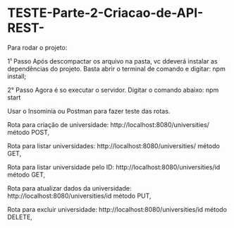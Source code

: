 # TESTE-Parte-2-Criacao-de-API-REST-

Para rodar o projeto:

1¹ Passo
Após descompactar os arquivo na pasta, vc ddeverá instalar as dependências do projeto. 
Basta abrir o terminal de comando e digitar:
  npm install;
  
2° Passo
Agora é so executar o servidor. Digitar o comando abaixo:
npm start

Usar o Insominia ou Postman para fazer teste das rotas.

Rota para criação de universidade: 
http://localhost:8080/universities/
método POST,

Rota para listar universidades:
http://localhost:8080/universities/
método GET,

Rota para listar universidade pelo ID:
http://localhost:8080/universities/id
método GET,

Rota para atualizar dados da universidade:
http://localhost:8080/universities/id
método PUT,

Rota para excluir universidade:
http://localhost:8080/universities/id
método DELETE,


